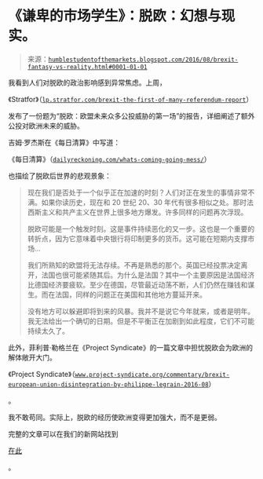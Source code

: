 <!--yml

类别：未分类

日期：2024-05-18 03:03:20

-->

# 《谦卑的市场学生》：脱欧：幻想与现实。

> 来源：[`humblestudentofthemarkets.blogspot.com/2016/08/brexit-fantasy-vs-reality.html#0001-01-01`](https://humblestudentofthemarkets.blogspot.com/2016/08/brexit-fantasy-vs-reality.html#0001-01-01)

我看到人们对脱欧的政治影响感到异常焦虑。上周，

《Stratfor》（[`lp.stratfor.com/brexit-the-first-of-many-referendum-report`](http://lp.stratfor.com/brexit-the-first-of-many-referendum-report)）

发布了一份题为“脱欧：欧盟未来众多公投威胁的第一场”的报告，详细阐述了额外公投对欧洲未来的威胁。

吉姆·罗杰斯在《每日清算》中写道：

《每日清算》（[`dailyreckoning.com/whats-coming-going-mess/`](http://dailyreckoning.com/whats-coming-going-mess/)）

也描绘了脱欧后世界的悲观景象：

> 现在我们是否处于一个似乎正在加速的时刻？人们对正在发生的事情非常不满。如果你读历史，现在和 20 世纪 20、30 年代有很多相似之处。那时法西斯主义和共产主义在世界上很多地方爆发。许多同样的问题再次浮现。
> 
> 脱欧可能是一个触发时刻。这是事件持续恶化的又一步。这也是一个重要的转折点，因为它意味着中央银行将印制更多的货币。这可能在短期内支撑市场...
> 
> 我们所熟知的欧盟将无法存续。不再是熟悉的那个。英国已经投票决定离开，法国也很可能紧随其后。为什么是法国？其中一个主要原因是法国经济比德国经济要疲软。至少在德国，尽管最近动荡不断，人们仍然在赚钱和谋生。而在法国，同样的问题正在美国和其他地方蔓延开来。
> 
> 没有地方可以躲避即将到来的风暴。我并不是说它今年就来，或者是明年。我无法给出一个确切的日期。但是不平衡正在加剧到如此程度，它们不可能持续太久了。

此外，菲利普·勒格兰在《Project Syndicate》的一篇文章中担忧脱欧会为欧洲的解体敞开大门。

《Project Syndicate》（[`www.project-syndicate.org/commentary/brexit-european-union-disintegration-by-philippe-legrain-2016-08`](https://www.project-syndicate.org/commentary/brexit-european-union-disintegration-by-philippe-legrain-2016-08)）

。

我不敢苟同。实际上，脱欧的经历使欧洲变得更加强大，而不是更弱。

完整的文章可以在我们的新网站找到

[在此](https://humblestudentofthemarkets.com/2016/08/09/brexit-fantasy-vs-reality/)

。
